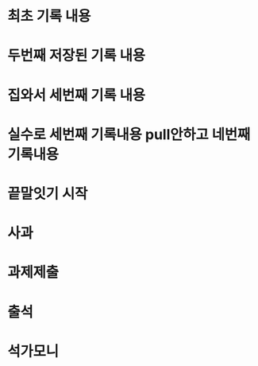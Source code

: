 # 최초 기록 내용

# 두번째 저장된 기록 내용

# 집와서 세번째 기록 내용

# 실수로 세번째 기록내용 pull안하고 네번째 기록내용

# 끝말잇기 시작

# 사과

# 과제제출

# 출석

# 석가모니